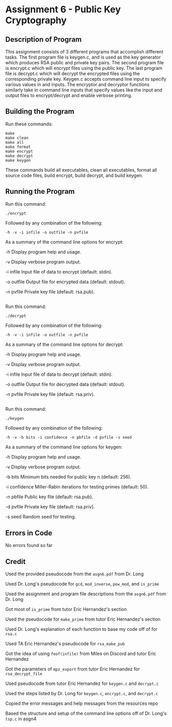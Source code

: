 # Assignment 6 - Public Key Cryptography

## Description of Program

This assignment consists of 3 different programs that  accomplish different tasks. The first program file is keygen.c, and is used as the key generator which produces RSA public and private key pairs. The second program file is encrypt.c which will encrypt files using the public key. The last program file is decrypt.c which will decrypt the encrypted files using the corresponding private key. Keygen.c accepts command line input to specify various values in and inputs. The encryptor and decryptor functions similarly take in command line inputs that specify values like the input and output files to encrypt/decrypt and enable verbose printing.

## Building the Program

Run these commands:

```
make
make clean
make all
make format
make encrypt
make decrypt
make keygen
```

These commands build all executables, clean all executables, format all source code files, build encrypt, build decrypt, and build keygen.

## Running the Program

Run this command:

```
./encrypt
```

Followed by any combination of the following:

```
-h -v -i infile -o outfile -n pvfile
```

As a summary of the command line options for encrypt:

-h              Display program help and usage.

-v              Display verbose program output.

-i infile       Input file of data to encrypt (default: stdin).

-o outfile      Output file for encrypted data (default: stdout). 

-n pvfile       Private key file (default: rsa.pub).

##

Run this command:

```
./decrypt
```

Followed by any combination of the following:

```
-h -v -i infile -o outfile -n pvfile
```

As a summary of the command line options for decrypt:

-h              Display program help and usage.

-v              Display verbose program output.

-i infile       Input file of data to decrypt (default: stdin).

-o outfile      Output file for decrypted data (default: stdout).

-n pvfile       Private key file (default: rsa.priv).

##

Run this command:

```
./keygen
```

Followed by any combination of the following:

```
-h -v -b bits -i confidence -n pbfile -d pvfile -s seed
```

As a summary of the command line options for keygen:

-h              Display program help and usage.

-v              Display verbose program output.

-b bits         Minimum bits needed for public key n (default: 256).

-i confidence   Miller-Rabin iterations for testing primes (default: 50).

-n pbfile       Public key file (default: rsa.pub).

-d pvfile       Private key file (default: rsa.priv).

-s seed         Random seed for testing.

## Errors in Code

No errors found so far

## Credit

Used the provided pseudocode from the `asgn6.pdf` from Dr. Long

Used Dr. Long's pseudocode for `gcd`, `mod_inverse`, `pow_mod`, and `is_prime`

Used the assignment and program file descriptions from the `asgn6.pdf` from Dr. Long

Got most of `is_prime` from tutor Eric Hernandez's section

Used the pseudocode for `make_prime` from tutor Eric Hernandez's section

Used Dr. Long's explanation of each function to base my code off of for `rsa.c`

Used TA Eric Hernandez's pseudocode for `rsa_make_pub`

Got the idea of using `feof(infile)` from Miles on Discord and tutor Eric Hernandez

Got the parameters of `mpz_export` from tutor Eric Hernandez for `rsa_decrypt_file`

Used pseudocode from tutor Eric Hernandez for `keygen.c` and `decrypt.c`

Used the steps listed by Dr. Long for `keygen.c`, `encrypt.c`, and `decrypt.c`

Copied the error messages and help messages from the resources repo

Based the structure and setup of the command line options off of Dr. Long's `tsp.c` in asgn4
